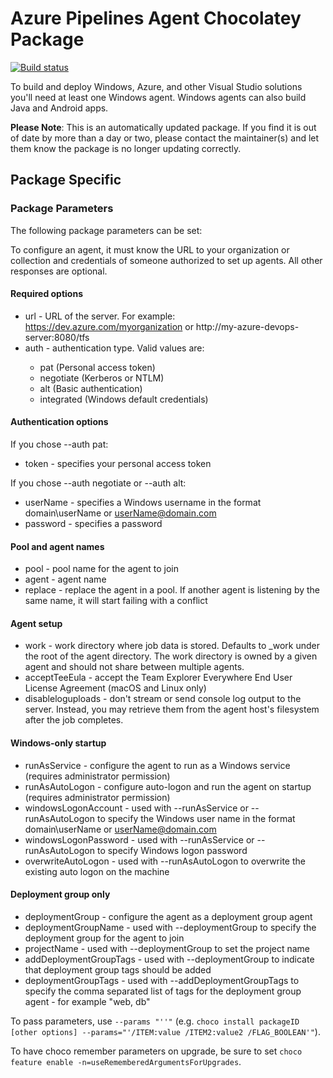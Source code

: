 ﻿# Azure Pipelines Agent Chocolatey Package

[![Build status](https://ci.appveyor.com/api/projects/status/212o030mcfk3c3lj/branch/master?svg=true)](https://ci.appveyor.com/project/ripclawffb/chocolatey-azure-pipelines-agent/branch/master)

To build and deploy Windows, Azure, and other Visual Studio solutions you'll need at least one Windows agent. Windows agents can also build Java and Android apps.

**Please Note**: This is an automatically updated package. If you find it is 
out of date by more than a day or two, please contact the maintainer(s) and
let them know the package is no longer updating correctly.

## Package Specific

### Package Parameters

The following package parameters can be set:

To configure an agent, it must know the URL to your organization or collection and credentials of someone authorized to set up agents. All other responses are optional.

#### Required options
* url <url> - URL of the server. For example: https://dev.azure.com/myorganization or http://my-azure-devops-server:8080/tfs
* auth <type> - authentication type. Valid values are:
    * pat (Personal access token)
    * negotiate (Kerberos or NTLM)
    * alt (Basic authentication)
    * integrated (Windows default credentials)

#### Authentication options

If you chose --auth pat:

* token <token> - specifies your personal access token

If you chose --auth negotiate or --auth alt:

* userName <userName> - specifies a Windows username in the format domain\userName or userName@domain.com
* password <password> - specifies a password

#### Pool and agent names

* pool <pool> - pool name for the agent to join
* agent <agent> - agent name
* replace - replace the agent in a pool. If another agent is listening by the same name, it will start failing with a conflict
  
#### Agent setup

* work <workDirectory> - work directory where job data is stored. Defaults to _work under the root of the agent directory. The work directory is owned by a given agent and should not share between multiple agents.
* acceptTeeEula - accept the Team Explorer Everywhere End User License Agreement (macOS and Linux only)
* disableloguploads - don't stream or send console log output to the server. Instead, you may retrieve them from the agent host's filesystem after the job completes.

#### Windows-only startup

* runAsService - configure the agent to run as a Windows service (requires administrator permission)
* runAsAutoLogon - configure auto-logon and run the agent on startup (requires administrator permission)
* windowsLogonAccount <account> - used with --runAsService or --runAsAutoLogon to specify the Windows user name in the format domain\userName or userName@domain.com
* windowsLogonPassword <password> - used with --runAsService or --runAsAutoLogon to specify Windows logon password
* overwriteAutoLogon - used with --runAsAutoLogon to overwrite the existing auto logon on the machine

#### Deployment group only

* deploymentGroup - configure the agent as a deployment group agent
* deploymentGroupName <name> - used with --deploymentGroup to specify the deployment group for the agent to join
* projectName <name> - used with --deploymentGroup to set the project name
* addDeploymentGroupTags - used with --deploymentGroup to indicate that deployment group tags should be added
* deploymentGroupTags <tags> - used with --addDeploymentGroupTags to specify the comma separated list of tags for the deployment group agent - for example "web, db"

To pass parameters, use `--params "''"` (e.g. `choco install packageID [other options] --params="'/ITEM:value /ITEM2:value2 /FLAG_BOOLEAN'"`).

To have choco remember parameters on upgrade, be sure to set `choco feature enable -n=useRememberedArgumentsForUpgrades`.
